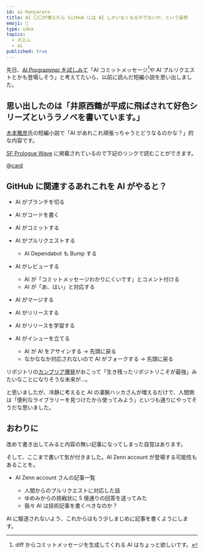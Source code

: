 ```yaml
---
id: ai-honyarara
title: AI 〇〇が増えたら GitHub には AI しかいなくなるのでないか、という妄想
emoji: 🗿
type: idea
topics:
  - ポエム
  - ai
published: true
---
```


先日、[AI Programmer を試しみて](https://zenn.dev/hankei6km/articles/try-ai-programmer)「AI コミットメッセージ[^ai-commit-message]や AI プルリクエストとかも登場しそう」と考えてたいら、以前に読んだ短編小説を思い出しました。

[^ai-commit-message]: diff からコミットメッセージを生成してくれる AI はちょっと欲しいです。

## 思い出したのは「井原西鶴が平成に飛ばされて好色シリーズというラノベを書いています。」

[木本雅彦](https://ja.wikipedia.org/wiki/%E6%9C%A8%E6%9C%AC%E9%9B%85%E5%BD%A6)氏の短編小説で「AI があれこれ頑張っちゃうとどうなるのかな？」的な内容です。

[SF Prologue Wave](https://prologuewave.club/) に掲載されているので下記のリンクで読むことができます。

@[card](https://prologuewave.club/archives/4812)

## GitHub に関連するあれこれを AI がやると？

*   AI がブランチを切る

*   AI がコードを書く

*   AI がコミットする

*   AI がプルリクエストする

    *   AI Dependabot も Bump する

*   AI がレビューする

    *   AI が「コミットメッセージわかりにくいです」とコメント付ける
    *   AI が「あ、はい」と対応する

*   AI がマージする

*   AI がリリースする

*   AI がリリースを学習する

*   AI がイシューを立てる

    *   AI が AI をアサインする → 先頭に戻る
    *   なかななか対応されないので AI がフォークする → 先頭に戻る

リポジトリの[カンブリア爆発](https://ja.wikipedia.org/wiki/%E3%82%AB%E3%83%B3%E3%83%96%E3%83%AA%E3%82%A2%E7%88%86%E7%99%BA)がおこって「生き残ったリポジトリこそが最強」みたいなことになりそうな未来が…。

と思いましたが、冷静に考えると AI の凄腕ハッカさんが増えるだけで、人間側は「便利なライブラリーを見つけたから使ってみよう」といつも通りにやってそうだな思いました。

## おわりに

改めて書き出してみると内容の無い記事になってしまった自覚はあります。

そして、ここまで書いて気が付きました。AI Zenn account が登場する可能性もあることを。

*   AI Zenn account さんの記事一覧

    *   人間からのプルリクエストに対応した話
    *   ゆめみからの挑戦状に 5 億通りの回答を送ってみた
    *   我々 AI は技術記事を書くべきなのか？

AI に駆逐されないよう、これからはもう少しまじめに記事を書くようにします。
